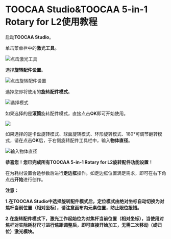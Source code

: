 # TOOCAA Studio&TOOCAA 5-in-1 Rotary for L2使用教程
启动**TOOCAA Studio**。

单击菜单栏中的**激光工具。**

![点击激光工具](http://wiki-toocaa.oss-cn-hongkong.aliyuncs.com/TOOCAA%20Studio/%E6%97%8B%E8%BD%AC%E9%85%8D%E4%BB%B6/%E6%97%8B%E8%BD%AC%E9%85%8D%E4%BB%B61.png)

选择**旋转配件设置**。

![点击旋转配件设置](http://wiki-toocaa.oss-cn-hongkong.aliyuncs.com/TOOCAA%20Studio/%E6%97%8B%E8%BD%AC%E9%85%8D%E4%BB%B6/%E6%97%8B%E8%BD%AC%E9%85%8D%E4%BB%B62.png)

选择您即将使用的**旋转配件模式**。

![选择模式](http://wiki-toocaa.oss-cn-hongkong.aliyuncs.com/TOOCAA%20Studio/%E6%97%8B%E8%BD%AC%E9%85%8D%E4%BB%B6/%E6%97%8B%E8%BD%AC%E9%85%8D%E4%BB%B6%E5%BC%B9%E7%AA%971.png)

如果选择的是**滚筒**旋转配件模式，直接点击**OK**即可开始使用。

![](http://wiki-toocaa.oss-cn-hongkong.aliyuncs.com/TOOCAA%20Studio/%E6%97%8B%E8%BD%AC%E9%85%8D%E4%BB%B6/%E6%97%8B%E8%BD%AC%E9%85%8D%E4%BB%B6%E5%BC%B9%E7%AA%972.png)

如果选择的是卡盘旋转模式、球面旋转模式、环形旋转模式、180°可调节翻转模式，请在点击**OK**后，于右侧旋转配件工具栏中，输入**物体直径**。

![输入物体直径](http://wiki-toocaa.oss-cn-hongkong.aliyuncs.com/TOOCAA%20Studio/%E6%97%8B%E8%BD%AC%E9%85%8D%E4%BB%B6/%E6%97%8B%E8%BD%AC%E9%85%8D%E4%BB%B6%E8%AE%BE%E7%BD%AE.png)

**恭喜您！您已完成所有TOOCAA 5-in-1 Rotary for L2旋转配件功能设置！**

在为耗材设置合适参数后进行**走边框**操作。如走边框位置满足需求，即可在右下角点击**开始**进行创作。

**注意：**

**1.在TOOCAA Studio中选择旋转配件模式后，定位模式由绝对坐标自动切换为对焦杆当前位置（相对坐标），请注意画布内元素位置，防止限位报错。**

**2.在旋转配件模式下，激光工作起始位为对焦杆当前位置（相对坐标），当使用对焦杆对实际耗材尺寸进行焦距调整后，即可直接开始加工，无需二次移动（或归位）激光模块。**
